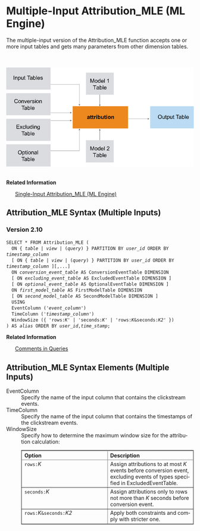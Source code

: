 <html><head></head><body><div class="nested0" aria-labelledby="ariaid-title1" topicindex="1" topicid="rbe1506030154959" id="rbe1506030154959"><h1 class="title topictitle1" id="ariaid-title1">Multiple-Input Attribution_MLE (ML Engine)</h1><div class="body conbody">
<p class="p">The multiple-input version of the Attribution_MLE function accepts one or more input tables and gets many parameters from other dimension tables.</p><div class="fig fignone" id="rbe1506030154959__fig_jlj_4rn_lw"><div class="caption"></div><br clear="none"></br><img class="image" id="rbe1506030154959__image_qlr_4rn_lw" src="ovh1466005081880.svg" alt="How the Machine Learning Enginemultiple-input Attribution_MLE function works"></img><br clear="none"></br></div></div><div class="related-links"><div class="linklistheader"><p></p><b>Related Information</b></div>
<ul class="linklist linklist relinfo"><div class="linklistmember"><a href="ppu1541526284885.md#ifq1507592820945">Single-Input Attribution_MLE (ML Engine)</a></div></ul></div><div class="topic reference nested1" aria-labelledby="ariaid-title2" topicindex="2" topicid="uqp1507592291489" xml:lang="en-us" lang="en-us" id="uqp1507592291489">
<h2 class="title topictitle2" id="ariaid-title2">Attribution_MLE Syntax (Multiple Inputs)</h2><div class="body refbody"><div class="section" id="uqp1507592291489__section_N1000E_N1000C_N10001">
<h3 class="title sectiontitle">Version <span>2.10</span></h3><pre class="pre codeblock" xml:space="preserve"><code>SELECT * FROM Attribution_MLE (
  <span>ON { <var class="keyword varname">table</var> | <var class="keyword varname">view</var> | (<var class="keyword varname">query</var>) }</span> PARTITION BY <var class="keyword varname">user_id</var> ORDER BY <var class="keyword varname">timestamp_column</var> 
  [ <span>ON { <var class="keyword varname">table</var> | <var class="keyword varname">view</var> | (<var class="keyword varname">query</var>) }</span> PARTITION BY <var class="keyword varname">user_id</var> ORDER BY <var class="keyword varname">timestamp_column</var> ][,...]
  ON <var class="keyword varname">conversion_event_table</var> AS ConversionEventTable DIMENSION
  [ ON <var class="keyword varname">excluding_event_table</var> AS ExcludedEventTable DIMENSION ]
  [ ON <var class="keyword varname">optional_event_table</var> AS OptionalEventTable DIMENSION ]
  ON <var class="keyword varname">first_model_table</var> AS FirstModelTable DIMENSION
  [ ON <var class="keyword varname">second_model_table</var> AS SecondModelTable DIMENSION ]
  USING
  EventColumn ('<var class="keyword varname">event_column</var>')
  TimeColumn ('<var class="keyword varname">timestamp_column</var>')
  WindowSize ({ 'rows:<var class="keyword varname">K</var>' | 'seconds:<var class="keyword varname">K</var>' | 'rows:<var class="keyword varname">K</var>&amp;seconds:<var class="keyword varname">K2</var>' })
) AS <var class="keyword varname">alias</var> ORDER BY <var class="keyword varname">user_id</var>,<var class="keyword varname">time_stamp</var>;</code></pre></div></div><div class="related-links"><div class="linklistheader"><p></p><b>Related Information</b></div>
<ul class="linklist linklist relinfo"><div class="linklistmember"><a href="eta1543514041091.md">Comments in Queries</a></div></ul></div></div><div class="topic reference nested1" aria-labelledby="ariaid-title3" topicindex="3" topicid="nwj1507592418107" xml:lang="en-us" lang="en-us" id="nwj1507592418107">
<h2 class="title topictitle2" id="ariaid-title3">Attribution_MLE Syntax Elements (Multiple Inputs)</h2><div class="body refbody"><div class="section" id="nwj1507592418107__section_N10011_N1000E_N10001"><dl class="dl parml"><dt class="dt pt dlterm">EventColumn</dt><dd class="dd pd">Specify the name of the input column that contains the clickstream events.</dd><dt class="dt pt dlterm">TimeColumn</dt><dd class="dd pd">Specify the name of the input column that contains the timestamps of the clickstream events.</dd><dt class="dt pt dlterm">WindowSize</dt><dd class="dd pd">Specify how to determine the maximum window size for the attribution calculation:
<div class="tablenoborder"><table cellpadding="4" cellspacing="0" summary="" id="nwj1507592418107__table_a4k_nyx_fdb" class="table" frame="border" border="1" rules="all"><div class="caption"></div><colgroup span="1"><col style="width:50%" span="1"></col><col style="width:50%" span="1"></col></colgroup><thead class="thead" style="text-align:left;"><tr class="row"><th class="entry cellrowborder" style="vertical-align:top;" id="d72766e203" rowspan="1" colspan="1">Option</th><th class="entry cellrowborder" style="vertical-align:top;" id="d72766e205" rowspan="1" colspan="1">Description</th></tr></thead><tbody class="tbody"><tr class="row"><td class="entry cellrowborder" style="vertical-align:top;" headers="d72766e203" rowspan="1" colspan="1"><code class="ph codeph">rows:</code><var class="keyword varname">K</var></td><td class="entry cellrowborder" style="vertical-align:top;" headers="d72766e205" rowspan="1" colspan="1">Assign attributions to at most <var class="keyword varname">K</var> events before conversion event, excluding events of types specified in ExcludedEventTable.</td></tr><tr class="row"><td class="entry cellrowborder" style="vertical-align:top;" headers="d72766e203" rowspan="1" colspan="1"><code class="ph codeph">seconds:</code><var class="keyword varname">K</var></td><td class="entry cellrowborder" style="vertical-align:top;" headers="d72766e205" rowspan="1" colspan="1">Assign attributions only to rows not more than <var class="keyword varname">K</var> seconds before conversion event.</td></tr><tr class="row"><td class="entry cellrowborder" style="vertical-align:top;" headers="d72766e203" rowspan="1" colspan="1"><code class="ph codeph">rows:</code><var class="keyword varname">K</var><code class="ph codeph">&amp;seconds:</code><var class="keyword varname">K2</var></td><td class="entry cellrowborder" style="vertical-align:top;" headers="d72766e205" rowspan="1" colspan="1">Apply both constraints and comply with stricter one.</td></tr></tbody></table></div></dd></dl></div></div></div></div></body></html>
